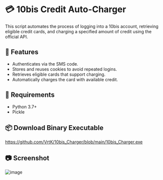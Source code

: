 # 💳 10bis Credit Auto-Charger

This script automates the process of logging into a 10bis account, retrieving eligible credit cards, and charging a specified amount of credit using the official API.

## 🚀 Features

- Authenticates via the SMS code.
- Stores and reuses cookies to avoid repeated logins.
- Retrieves eligible cards that support charging.
- Automatically charges the card with available credit.

## 🧰 Requirements

- Python 3.7+
- Pickle

## 📦 Download Binary Executable

https://github.com/VrtK/10bis_Charger/blob/main/10bis_Charger.exe

## 📷 Screenshot
  
![image](https://github.com/user-attachments/assets/e27b3ff4-b069-4e9a-9a8c-894c08c612d1)
